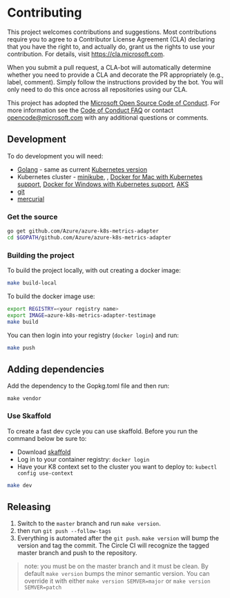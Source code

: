 # Contributing

This project welcomes contributions and suggestions. Most contributions require you to
agree to a Contributor License Agreement (CLA) declaring that you have the right to,
and actually do, grant us the rights to use your contribution. For details, visit
https://cla.microsoft.com.

When you submit a pull request, a CLA-bot will automatically determine whether you need
to provide a CLA and decorate the PR appropriately (e.g., label, comment). Simply follow the
instructions provided by the bot. You will only need to do this once across all repositories using our CLA.

This project has adopted the [Microsoft Open Source Code of Conduct](https://opensource.microsoft.com/codeofconduct/).
For more information see the [Code of Conduct FAQ](https://opensource.microsoft.com/codeofconduct/faq/)
or contact [opencode@microsoft.com](mailto:opencode@microsoft.com) with any additional questions or comments.

## Development
To do development you will need:

- [Golang](https://golang.org/doc/install) - same as current [Kubernetes version ](https://github.com/kubernetes/community/blob/master/contributors/devel/development.md#go)
- Kubernetes cluster - [minikube](https://github.com/kubernetes/minikube), , [Docker for Mac with Kubernetes support](https://docs.docker.com/docker-for-mac/kubernetes/),  [Docker for Windows with Kubernetes support](https://docs.docker.com/docker-for-windows/kubernetes/), [AKS](https://docs.microsoft.com/en-us/azure/aks/kubernetes-walkthrough)
- [git](https://git-scm.com/downloads) 
- [mercurial](https://www.mercurial-scm.org/downloads)  

### Get the source

```bash
go get github.com/Azure/azure-k8s-metrics-adapter
cd $GOPATH/github.com/Azure/azure-k8s-metrics-adapter
```

### Building the project
To build the project locally, with out creating a docker image:

```bash
make build-local
```

To build the docker image use:

```bash
export REGISTRY=<your registry name>
export IMAGE=azure-k8s-metrics-adapter-testimage
make build
```

You can then login into your registry (`docker login`) and run:

```bash
make push
```

## Adding dependencies

Add the dependency to the Gopkg.toml file and then run:

```
make vendor
```

### Use Skaffold
To create a fast dev cycle you can use skaffold.  Before you run the command below be sure to:

- Download [skaffold](https://github.com/GoogleContainerTools/skaffold#installation) 
- Log in to your container registry: `docker login`
- Have your K8 context set to the cluster you want to deploy to: `kubectl config use-context`

```bash
make dev
```

## Releasing

1. Switch to the `master` branch and run `make version`.  
2. then run `git push --follow-tags`
3. Everything is automated after the `git push`.  `make version` will bump the version and tag the commit.  The Circle CI will recognize the tagged master branch and push to the repository.

> note: you must be on the master branch and it must be clean. By default `make version` bumps the minor semantic version.  You can override it with either `make version SEMVER=major` or `make version SEMVER=patch`  